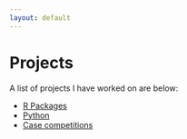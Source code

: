 ```yaml
---
layout: default
---
```


# Projects

A list of projects I have worked on are below:

* [R Packages](/projects/rpackages)
* [Python](/projects/python)
* [Case competitions](/projects/case-competitions)